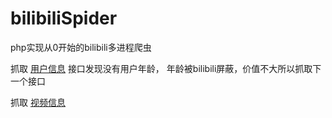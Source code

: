 # bilibiliSpider
php实现从0开始的bilibili多进程爬虫

抓取 [用户信息](http://space.bilibili.com/ajax/member/GetInfo) 接口发现没有用户年龄， 年龄被bilibili屏蔽，价值不大所以抓取下一个接口


抓取 [视频信息](http://api.bilibili.com/x/web-interface/archive/stat?callback=jQuery17204112184764350635_1505354076363&aid=13741512&jsonp=jsonp&_=1505354076776) 


